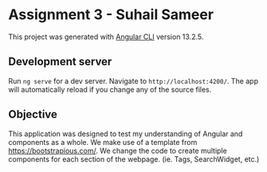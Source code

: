 # Assignment 3 - Suhail Sameer

This project was generated with [Angular CLI](https://github.com/angular/angular-cli) version 13.2.5.

## Development server

Run `ng serve` for a dev server. Navigate to `http://localhost:4200/`. The app will automatically reload if you change any of the source files.

## Objective

This application was designed to test my understanding of Angular and components as a whole. We make use of a template from https://bootstrapious.com/. We change the code to create multiple components for each section of the webpage. (ie. Tags, SearchWidget, etc.)

